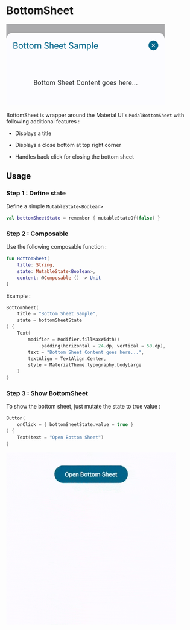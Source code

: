 # BottomSheet

<img src="assets/BottomSheet.png" title="" alt="" width="420">

BottomSheet is wrapper around the Material UI's `ModalBottomSheet` with following additional features :

- Displays a title

- Displays a close bottom at top right corner

- Handles back click for closing the bottom sheet

## Usage

### Step 1 : Define state

Define a simple `MutableState<Boolean>`

```kotlin
val bottomSheetState = remember { mutableStateOf(false) }
```

### Step 2 : Composable

Use the following composable function :

```kotlin
fun BottomSheet(
    title: String,
    state: MutableState<Boolean>,
    content: @Composable () -> Unit
)
```

Example :

```kotlin
BottomSheet(
    title = "Bottom Sheet Sample",
    state = bottomSheetState
) {
    Text(
        modifier = Modifier.fillMaxWidth()
            .padding(horizontal = 24.dp, vertical = 50.dp),
        text = "Bottom Sheet Content goes here...",
        textAlign = TextAlign.Center,
        style = MaterialTheme.typography.bodyLarge
    )
}
```

### Step 3 : Show BottomSheet

To show the bottom sheet, just mutate the state to true value :

```kotlin
Button(
    onClick = { bottomSheetState.value = true }
) {
    Text(text = "Open Bottom Sheet")
}
```

![](assets/BottomSheetSample.gif)
